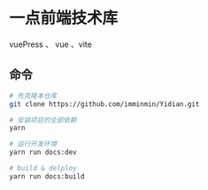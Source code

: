 # 一点前端技术库
vuePress 、 vue 、vite

## 命令

``` bash
# 先克隆本仓库
git clone https://github.com/imminmin/Yidian.git

# 安装项目的全部依赖
yarn

# 运行开发环境
yarn run docs:dev

# build & delploy
yarn run docs:build


```
